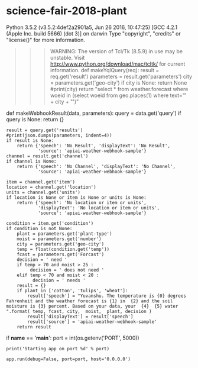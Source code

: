 # science-fair-2018-plant

Python 3.5.2 (v3.5.2:4def2a2901a5, Jun 26 2016, 10:47:25) 
[GCC 4.2.1 (Apple Inc. build 5666) (dot 3)] on darwin
Type "copyright", "credits" or "license()" for more information.
>>> WARNING: The version of Tcl/Tk (8.5.9) in use may be unstable.
Visit http://www.python.org/download/mac/tcltk/ for current information.
def makeYqlQuery(req):
    result = req.get('result')
    parameters = result.get('parameters')
    city = parameters.get('geo-city')
    if city is None:
        return None
    #print(city)
    return "select * from weather.forecast where woeid in (select woeid from geo.places(1) where text='" \
        + city + "')"


def makeWebhookResult(data, parameters):
    query = data.get('query')
    if query is None:
        return {}

    result = query.get('results')
    #print(json.dumps(parameters, indent=4))
    if result is None:
        return {'speech': 'No Result', 'displayText': 'No Result',
                'source': 'apiai-weather-webhook-sample'}
    channel = result.get('channel')
    if channel is None:
        return {'speech': 'No Channel', 'displayText': 'No Channel',
                'source': 'apiai-weather-webhook-sample'}

    item = channel.get('item')
    location = channel.get('location')
    units = channel.get('units')
    if location is None or item is None or units is None:
        return {'speech': 'No location or item or units',
                'displayText': 'No location or item or units',
                'source': 'apiai-weather-webhook-sample'}
    
    condition = item.get('condition')
    if condition is not None:
        plant = parameters.get('plant-type')
        moist = parameters.get('number')
        city = parameters.get('geo-city')
        temp = float(condition.get('temp'))
        fcast = parameters.get('Forcast')
        decision = ' need '
        if temp > 70 and moist > 25 :
             decision = ' does not need '
        elif temp < 70 and moist < 20 :
              decision = ' needs '
        result = {}
        if plant in ['cotton', 'tulips', 'wheat']:
            result['speech'] = "Yuvanshu. The temperature is {0} degrees Fahrenheit and the weather forecast is {1} in  {2} and the soil moisture is {3} percent. Based on your data, your  {4}  {5} water  ".format( temp, fcast, city,  moist,  plant, decision )
            result['displayText'] = result['speech']
            result['source'] = 'apiai-weather-webhook-sample'
        return result


if __name__ == '__main__':
    port = int(os.getenv('PORT', 5000))

    print('Starting app on port %d' % port)

    app.run(debug=False, port=port, host='0.0.0.0')

